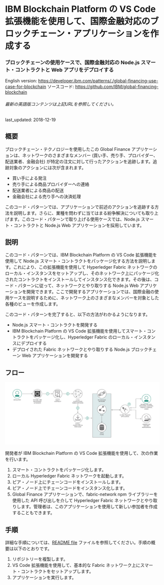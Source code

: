 # IBM Blockchain Platform の VS Code 拡張機能を使用して、国際金融対応のブロックチェーン・アプリケーションを作成する

### ブロックチェーンの使用ケースで、国際金融対応の Node.js スマート・コントラクトと Web アプリをデプロイする

English version: https://developer.ibm.com/patterns/./global-financing-use-case-for-blockchain
  ソースコード: https://github.com/IBM/global-financing-blockchain

###### 最新の英語版コンテンツは上記URLを参照してください。
last_updated: 2018-12-19

 
## 概要

ブロックチェーン・テクノロジーを使用したこの Global Finance アプリケーションは、ネットワークのさまざまなメンバー (買い手、売り手、プロバイダー、配送業者、金融会社) が特定の注文に対して行ったアクションを追跡します。追跡対象のアクションには次が含まれます。

* 買い手による発注
* 売り手による商品プロバイダーへの連絡
* 配送業者による商品の配送
* 金融会社による売り手への決済処理

このコード・パターンでは、アプリケーションで前述のアクションを追跡する方法を説明します。さらに、業種を問わずに当てはまる紛争解決についても取り上げます。このコード・パターンで取り上げる使用ケースでは、Node.js スマート・コントラクトと Node.js Web アプリケーションを採用しています。

## 説明

このコード・パターンでは、IBM Blockchain Platform の VS Code 拡張機能を使用して Node.js スマート・コントラクトをパッケージ化する方法を説明します。これにより、この拡張機能を使用して Hyperledger Fabric ネットワークのローカル・インスタンスをセットアップし、そのネットワーク上にパッケージ化されたコントラクトをインストールしてインスタンス化できます。その後は、コード・パターンに従って、ネットワークとやり取りする Node.js Web アプリケーションを開発できます。ここで開発するアプリケーションでは、国際金融の使用ケースを説明するために、ネットワーク上のさまざまなメンバーを対象とした各種のビューを作成します。

このコード・パターンを完了すると、以下の方法がわかるようになります。

* Node.js スマート・コントラクトを開発する
* IBM Blockchain Platform の VS Code 拡張機能を使用してスマート・コントラクトをパッケージ化し、Hyperledger Fabric のローカル・インスタンスにデプロイする
* デプロイされた Fabric ネットワークとやり取りする Node.js ブロックチェーン Web アプリケーションを開発する

## フロー

![フロー](./images/flow-final-2.png)

開発者が IBM Blockchain Platform の VS Code 拡張機能を使用して、次の作業を行います。

1. スマート・コントラクトをパッケージ化します。
1. ローカル Hyperledger Fabric ネットワークを起動します。
1. ピア・ノード上にチェーンコードをインストールします。
1. ピア・ノード上でチェーンコードをインスタンス化します。
1. Global Finance アプリケーションで、fabric-network npm ライブラリーを使用した API 呼び出しを介して Hyperledger Fabric ネットワークとやり取りします。管理者は、このアプリケーションを使用して新しい参加者を作成することもできます。

## 手順

詳細な手順については、[README file](https://github.com/IBM/global-financing-blockchain/blob/master/README.md) ファイルを参照してください。手順の概要は以下のとおりです。

1. リポジトリーを複製します。
1. VS Code 拡張機能を使用して、基本的な Fabric ネットワーク上にスマート・コントラクトをセットアップします。
1. アプリケーションを実行します。
